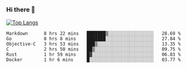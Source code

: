 ### Hi there 👋

<!--
**3Xpl0it3r/3Xpl0it3r** is a ✨ _special_ ✨ repository because its `README.md` (this file) appears on your GitHub profile.

Here are some ideas to get you started:

- 🔭 I’m currently working on ...
- 🌱 I’m currently learning ...
- 👯 I’m looking to collaborate on ...
- 🤔 I’m looking for help with ...
- 💬 Ask me about ...
- 📫 How to reach me: ...
- 😄 Pronouns: ...
- ⚡ Fun fact: ...
-->


[![Top Langs](https://github-readme-stats.vercel.app/api/top-langs/?username=3Xpl0it3r&layout=compact)](https://github.com/3Xpl0it3r/3Xpl0it3r)

<!--START_SECTION:waka-->

```text
Markdown      8 hrs 22 mins   ███████▒░░░░░░░░░░░░░░░░░   28.69 %
Go            8 hrs 8 mins    ███████░░░░░░░░░░░░░░░░░░   27.84 %
Objective-C   3 hrs 53 mins   ███▒░░░░░░░░░░░░░░░░░░░░░   13.35 %
C             2 hrs 50 mins   ██▒░░░░░░░░░░░░░░░░░░░░░░   09.75 %
Rust          1 hr 59 mins    █▓░░░░░░░░░░░░░░░░░░░░░░░   06.83 %
Docker        1 hr 6 mins     █░░░░░░░░░░░░░░░░░░░░░░░░   03.77 %
```

<!--END_SECTION:waka-->
